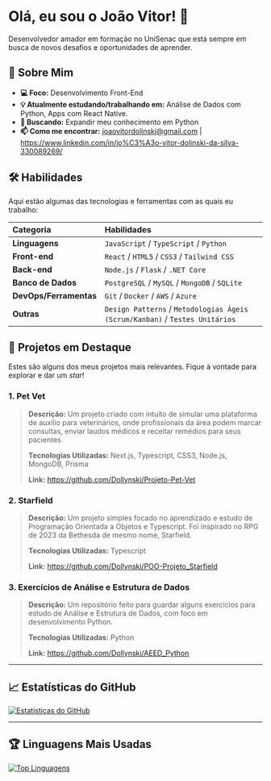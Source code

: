# Olá, eu sou o João Vitor! 👋

Desenvolvedor amador em formação no UniSenac que está sempre em busca de novos desafios e oportunidades de aprender.

## 🚀 Sobre Mim

- **💻 Foco:** Desenvolvimento Front-End
- **💡 Atualmente estudando/trabalhando em:** Análise de Dados com Python, Apps com React Native.
- **🌱 Buscando:** Expandir meu conhecimento em Python
- **📫 Como me encontrar:** joaovitordolinski@gmail.com | https://www.linkedin.com/in/jo%C3%A3o-vitor-dolinski-da-silva-330089269/

## 🛠️ Habilidades

Aqui estão algumas das tecnologias e ferramentas com as quais eu trabalho:

| Categoria | Habilidades |
| :--- | :--- |
| **Linguagens** | `JavaScript` / `TypeScript` / `Python` |
| **Front-end** | `React` / `HTML5` / `CSS3` / `Tailwind CSS`|
| **Back-end** | `Node.js` / `Flask` / `.NET Core`|
| **Banco de Dados** | `PostgreSQL` / `MySQL` / `MongoDB` / `SQLite` |
| **DevOps/Ferramentas** | `Git` / `Docker` / `AWS` / `Azure` |
| **Outras** | `Design Patterns` / `Metodologias Ágeis (Scrum/Kanban)` / `Testes Unitários` |

## 🌟 Projetos em Destaque

Estes são alguns dos meus projetos mais relevantes. Fique à vontade para explorar e dar um *star*!

### 1. Pet Vet
> **Descrição:** Um projeto criado com intuito de simular uma plataforma de auxilio para veterinários, onde profissionais da área podem marcar consultas, enviar laudos médicos e receitar remédios para seus pacientes.
>
> **Tecnologias Utilizadas:** Next.js, Typescript, CSS3, Node.js, MongoDB, Prisma
>
> **Link:** https://github.com/Dollynski/Projeto-Pet-Vet

### 2. Starfield
> **Descrição:** Um projeto simples focado no aprendizado e estudo de Programação Orientada a Objetos e Typescript. Foi inspirado no RPG de 2023 da Bethesda de mesmo nome, Starfield.
>
> **Tecnologias Utilizadas:** Typescript
>
> **Link:** https://github.com/Dollynski/POO-Projeto_Starfield

### 3. Exercícios de Análise e Estrutura de Dados
> **Descrição:** Um repositório feito para guardar alguns exercícios para estudo de Análise e Estrutura de Dados, com foco em desenvolvimento Python.
>
> **Tecnologias Utilizadas:** Python
>
> **Link:** https://github.com/Dollynski/AEED_Python

---

## 📈 Estatísticas do GitHub

[![Estatísticas do GitHub](https://github-readme-stats.vercel.app/api?username=Dollynski&show_icons=true&theme=radical&include_all_commits=true&count_private=true)](https://github.com/Dollynski)

---

## 🏆 Linguagens Mais Usadas

[![Top Linguagens](https://github-readme-stats.vercel.app/api/top-langs/?username=Dollynski&layout=compact&theme=radical)](https://github.com/Dollynski)
